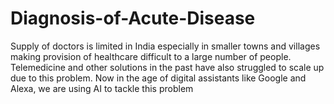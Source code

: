 # Diagnosis-of-Acute-Disease
Supply of doctors is limited in India especially in smaller towns and villages making provision of healthcare difficult to a large number of people. Telemedicine and other solutions in the past have also struggled to scale up due to this problem. Now in the age of digital assistants like Google and Alexa, we are using AI to tackle this problem
